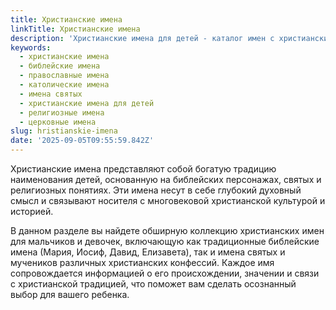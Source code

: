 ```yaml
---
title: Христианские имена
linkTitle: Христианские имена
description: 'Христианские имена для детей - каталог имен с христианскими корнями, их значения и происхождение. Выберите имя для мальчика или девочки.'
keywords:
  - христианские имена
  - библейские имена
  - православные имена
  - католические имена
  - имена святых
  - христианские имена для детей
  - религиозные имена
  - церковные имена
slug: hristianskie-imena
date: '2025-09-05T09:55:59.842Z'
---
```


Христианские имена представляют собой богатую традицию наименования детей, основанную на библейских персонажах, святых и религиозных понятиях. Эти имена несут в себе глубокий духовный смысл и связывают носителя с многовековой христианской культурой и историей.

В данном разделе вы найдете обширную коллекцию христианских имен для мальчиков и девочек, включающую как традиционные библейские имена (Мария, Иосиф, Давид, Елизавета), так и имена святых и мучеников различных христианских конфессий. Каждое имя сопровождается информацией о его происхождении, значении и связи с христианской традицией, что поможет вам сделать осознанный выбор для вашего ребенка.
